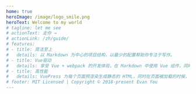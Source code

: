 ```yaml
---
home: true
heroImage: /image/logo_smile.png
heroText: Welcome to my world
# tagline: let me see
# actionText: 走你 →
# actionLink: /zh/guide/
# features:
# - title: 简洁至上
#   details: 以 Markdown 为中心的项目结构，以最少的配置帮助你专注于写作。
# - title: Vue驱动
#   details: 享受 Vue + webpack 的开发体验，在 Markdown 中使用 Vue 组件，同时可以使用 Vue 来开发自定义主题。
# - title: 高性能
#   details: VuePress 为每个页面预渲染生成静态的 HTML，同时在页面被加载的时候，将作为 SPA 运行。
# footer: MIT Licensed | Copyright © 2018-present Evan You
---
```

<style>
  html,body,#app,#app>main {
   height:100%;
  }
  .no-sidebar, .theme-container {
    height: 90%
  }
  .navbar .logo {
    margin-left: 1rem!important;
  }

</style>
